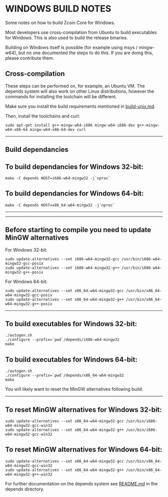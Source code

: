 WINDOWS BUILD NOTES
====================

Some notes on how to build Zcoin Core for Windows.

Most developers use cross-compilation from Ubuntu to build executables for
Windows. This is also used to build the release binaries.

Building on Windows itself is possible (for example using msys / mingw-w64),
but no one documented the steps to do this. If you are doing this, please contribute them.

Cross-compilation
-------------------

These steps can be performed on, for example, an Ubuntu VM. The depends system
will also work on other Linux distributions, however the commands for
installing the toolchain will be different.

Make sure you install the build requirements mentioned in
[build-unix.md](/doc/build-unix.md).

Then, install the toolchains and curl:

    sudo apt-get install g++-mingw-w64-i686 mingw-w64-i686-dev g++-mingw-w64-x86-64 mingw-w64-x86-64-dev curl
*******************
Build dependancies
-------------
To build dependancies for Windows 32-bit:
------------------

    make -C depends HOST=i686-w64-mingw32 -j`nproc`

To build dependancies for Windows 64-bit:
------------------

    make -C depends HOST=x86_64-w64-mingw32 -j`nproc`
*******************

*******************
Before starting to compile you need to update MinGW alternatives
-------------
For Windows 32-bit:

    sudo update-alternatives --set i686-w64-mingw32-gcc /usr/bin/i686-w64-mingw32-gcc-posix
    sudo update-alternatives --set i686-w64-mingw32-g++ /usr/bin/i686-w64-mingw32-g++-posix

For Windows 64-bit:

    sudo update-alternatives --set x86_64-w64-mingw32-gcc /usr/bin/x86_64-w64-mingw32-gcc-posix
    sudo update-alternatives --set x86_64-w64-mingw32-g++ /usr/bin/x86_64-w64-mingw32-g++-posix

********************
To build executables for Windows 32-bit:
------------------

    ./autogen.sh
    ./configure --prefix=`pwd`/depends/i686-w64-mingw32
    make

To build executables for Windows 64-bit:
------------------

    ./autogen.sh
    ./configure --prefix=`pwd`/depends/x86_64-w64-mingw32
    make

You will likely want to reset the MinGW alternatives following build:

********************
To reset MinGW alternatives for Windows 32-bit:
------------------

    sudo update-alternatives --set x86_64-w64-mingw32-gcc /usr/bin/i686-w64-mingw32-gcc-win32
    sudo update-alternatives --set x86_64-w64-mingw32-g++ /usr/bin/i686-w64-mingw32-gcc-win32

To reset MinGW alternatives for Windows 64-bit:
------------------

    sudo update-alternatives --set x86_64-w64-mingw32-gcc /usr/bin/x86_64-w64-mingw32-gcc-win32
    sudo update-alternatives --set x86_64-w64-mingw32-g++ /usr/bin/x86_64-w64-mingw32-g++-win32

For further documentation on the depends system see [README.md](../depends/README.md) in the depends directory.

